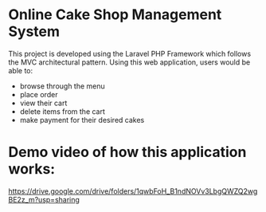 # Online Cake Shop Management System
 This project is developed using the Laravel PHP Framework which follows the MVC architectural pattern.
 Using this web application, users would be able to:
 * browse through the menu
 * place order
 * view their cart
 * delete items from the cart
 * make payment for their desired cakes

# Demo video of how this application works:
https://drive.google.com/drive/folders/1qwbFoH_B1ndNOVv3LbgQWZQ2wgBE2z_m?usp=sharing

